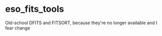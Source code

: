 # eso_fits_tools
Old-school DFITS and FITSORT, because they're no longer available and I fear change
